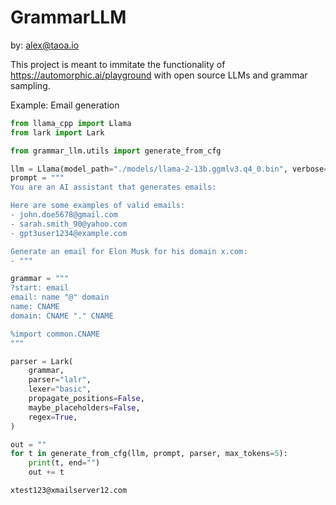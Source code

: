 # GrammarLLM

by: alex@taoa.io

This project is meant to immitate the functionality of https://automorphic.ai/playground with open source LLMs and grammar sampling.

Example: Email generation

```python
from llama_cpp import Llama
from lark import Lark

from grammar_llm.utils import generate_from_cfg

llm = Llama(model_path="./models/llama-2-13b.ggmlv3.q4_0.bin", verbose=False)
prompt = """
You are an AI assistant that generates emails:

Here are some examples of valid emails:
- john.doe5678@gmail.com
- sarah.smith_90@yahoo.com
- gpt3user1234@example.com

Generate an email for Elon Musk for his domain x.com:
- """

grammar = """
?start: email
email: name "@" domain
name: CNAME
domain: CNAME "." CNAME

%import common.CNAME
"""

parser = Lark(
    grammar,
    parser="lalr",
    lexer="basic",
    propagate_positions=False,
    maybe_placeholders=False,
    regex=True,
)

out = ""
for t in generate_from_cfg(llm, prompt, parser, max_tokens=5):
    print(t, end="")
    out += t
```

```
xtest123@xmailserver12.com
```
